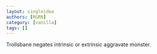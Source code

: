 ```yaml
---
layout: singleidea
authors: [RGRN]
category: [vanilla]
tags: []
---
```

Trollsbane negates intrinsic or extrinsic aggravate monster.
